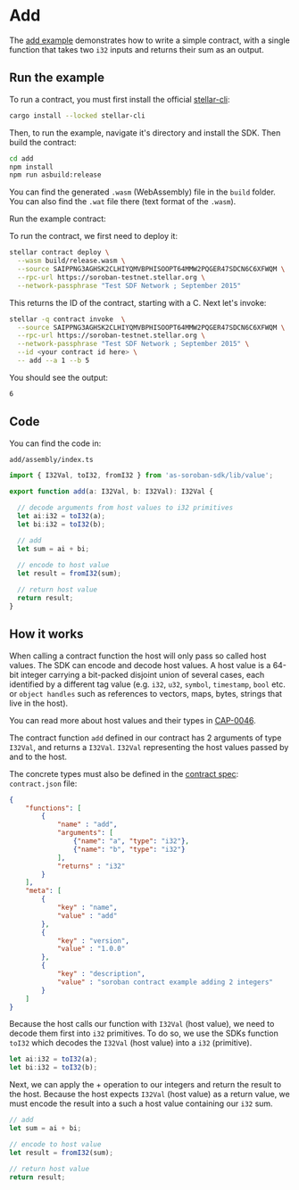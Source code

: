 # Add

The [add example](https://github.com/Soneso/as-soroban-examples/tree/main/add) demonstrates how to write a simple contract, with a single function that takes two `i32` inputs and returns their sum as an output.


## Run the example

To run a contract, you must first install the official [stellar-cli](https://soroban.stellar.org/docs/getting-started/setup):

```sh
cargo install --locked stellar-cli
```

Then, to run the example, navigate it's directory and install the SDK. Then build the contract:

```sh
cd add
npm install
npm run asbuild:release
```

You can find the generated ```.wasm``` (WebAssembly) file in the ```build``` folder. You can also find the ```.wat``` file there (text format of the ```.wasm```).

Run the example contract:

To run the contract, we first need to deploy it:

```sh
stellar contract deploy \
  --wasm build/release.wasm \
  --source SAIPPNG3AGHSK2CLHIYQMVBPHISOOPT64MMW2PQGER47SDCN6C6XFWQM \
  --rpc-url https://soroban-testnet.stellar.org \
  --network-passphrase "Test SDF Network ; September 2015"
```
This returns the ID of the contract, starting with a C. Next let's invoke:

```sh
stellar -q contract invoke  \
  --source SAIPPNG3AGHSK2CLHIYQMVBPHISOOPT64MMW2PQGER47SDCN6C6XFWQM \
  --rpc-url https://soroban-testnet.stellar.org \
  --network-passphrase "Test SDF Network ; September 2015" \
  --id <your contract id here> \
  -- add --a 1 --b 5 
```

You should see the output:
```sh
6
```

## Code

You can find the code in:

```sh
add/assembly/index.ts
```

```typescript
import { I32Val, toI32, fromI32 } from 'as-soroban-sdk/lib/value';

export function add(a: I32Val, b: I32Val): I32Val {

  // decode arguments from host values to i32 primitives
  let ai:i32 = toI32(a);
  let bi:i32 = toI32(b);

  // add
  let sum = ai + bi;
  
  // encode to host value
  let result = fromI32(sum);

  // return host value
  return result;
}
```

## How it works

When calling a contract function the host will only pass so called host values. The SDK can encode and decode host values. A host value is a 64-bit integer carrying a bit-packed disjoint union of several cases, each identified by a different tag value (e.g. `i32`, `u32`, `symbol`, `timestamp`, `bool` etc. or ```object handles``` such as references to vectors, maps, bytes, strings that live in the host).

You can read more about host values and their types in [CAP-0046](https://github.com/stellar/stellar-protocol/blob/master/core/cap-0046-01.md#host-value-type).

The contract function `add` defined in our contract has 2 arguments of type `I32Val`, and returns a `I32Val`. `I32Val` representing the host values passed by and to the host.

The concrete types must also be defined in the [contract spec](https://github.com/Soneso/as-soroban-sdk#understanding-contract-metadata): `contract.json` file:

```json
{
    "functions": [
        {
            "name" : "add",
            "arguments": [
                {"name": "a", "type": "i32"},
                {"name": "b", "type": "i32"}
            ],
            "returns" : "i32"
        }
    ],
    "meta": [
        {
            "key" : "name",
            "value" : "add"
        },
        {
            "key" : "version",
            "value" : "1.0.0"
        },
        {
            "key" : "description",
            "value" : "soroban contract example adding 2 integers"
        }
    ]
}
```

Because the host calls our function with `I32Val` (host value), we need to decode them first into `i32` primitives. To do so, we use the SDKs function `toI32` which decodes the `I32Val` (host value) into a `i32` (primitive).

```typescript
let ai:i32 = toI32(a);
let bi:i32 = toI32(b);
```

Next, we can apply the + operation to our integers and return the result to the host. Because the host expects `I32Val` (host value) as a return value, we must encode the result into a such a host value containing our `i32` sum.

```typescript
// add
let sum = ai + bi;

// encode to host value
let result = fromI32(sum);

// return host value
return result;
```
